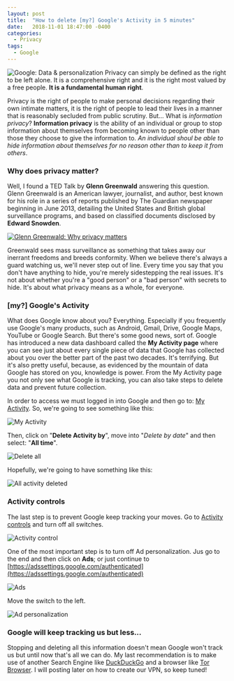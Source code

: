 ```yaml
---
layout: post
title:  "How to delete [my?] Google's Activity in 5 minutes"
date:   2018-11-01 18:47:00 -0400
categories:
  - Privacy
tags:
  - Google
---
```


![Google: Data & personalization](https://raw.githubusercontent.com/davidtavarez/davidtavarez.github.io/master/_images/posts/google_activity_control_main.png)
Privacy can simply be defined as the right to be left alone. It is a comprehensive right and it is the right most valued by a free people. **It is a fundamental human right**.

Privacy is the right of people to make personal decisions regarding their own intimate matters, it is the right of people to lead their lives in a manner that is reasonably secluded from public scrutiny. But... What is *information privacy*? **Information privacy** is the ability of an individual or group to stop information about themselves from becoming known to people other than those they choose to give the information to. *An individual shoul be able to hide information about themselves for no reason other than to keep it from others*.

### Why does privacy matter?

Well, I found a TED Talk by **Glenn Greenwald** answering this question. Glenn Greenwald is an American lawyer, journalist, and author, best known for his role in a series of reports published by The Guardian newspaper beginning in June 2013, detailing the United States and British global surveillance programs, and based on classified documents disclosed by **Edward Snowden**.

[![Glenn Greenwald: Why privacy matters](http://img.youtube.com/vi/pcSlowAhvUk/0.jpg)](http://www.youtube.com/watch?v=pcSlowAhvUk "Glenn Greenwald: Why privacy matters")

Greenwald sees mass surveillance as something that takes away our inerrant freedoms and breeds conformity. When we believe there's always a guard watching us, we'll never step out of line. Every time you say that you don't have anything to hide, you're merely sidestepping the real issues. It's not about whether you're a "good person" or a "bad person" with secrets to hide. It's about what privacy means as a whole, for everyone.

### [my?] Google's Activity ###

What does Google know about you? Everything. Especially if you frequently use Google's many products, such as Android, Gmail, Drive, Google Maps, YouTube or Google Search. But there's some good news, sort of. Google has introduced a new data dashboard called the **My Activity page** where you can see just about every single piece of data that Google has collected about you over the better part of the past two decades. It's terrifying. But it's also pretty useful, because, as evidenced by the mountain of data Google has stored on you, knowledge is power. From the My Activity page you not only see what Google is tracking, you can also take steps to delete data and prevent future collection.

In order to access we must logged in into Google and then go to: [My Activity](https://myactivity.google.com/myactivity). So, we're going to see something like this:

![My Activity](https://raw.githubusercontent.com/davidtavarez/davidtavarez.github.io/master/_images/posts/google_my_activity.png)

Then, click on "**Delete Activity by**", move into "*Delete by date*" and then select: "**All time**".

![Delete all](https://raw.githubusercontent.com/davidtavarez/davidtavarez.github.io/master/_images/posts/google_my_activity_delete_all.png)

Hopefully, we're going to have something like this:

![All activity deleted](https://raw.githubusercontent.com/davidtavarez/davidtavarez.github.io/master/_images/posts/google_all_my_activity_deleted.png)

### Activity controls ###

The last step is to prevent Google keep tracking your moves. Go to [Activity controls](https://myaccount.google.com/activitycontrols) and turn off all switches.

![Activity control](https://raw.githubusercontent.com/davidtavarez/davidtavarez.github.io/master/_images/posts/google_actitvity_control.png)

One of the most important step is to turn off Ad personalization. Jus go to the end and then click on **Ads**; or just continue to [https://adssettings.google.com/authenticated](https://adssettings.google.com/authenticated)

![Ads](https://raw.githubusercontent.com/davidtavarez/davidtavarez.github.io/master/_images/posts/google_activity_ads.png)

Move the switch to the left.

![Ad personalization](https://raw.githubusercontent.com/davidtavarez/davidtavarez.github.io/master/_images/posts/google_ads_personalizatoin_off.png)

### Google will keep tracking us but less... ###

Stopping and deleting all this information doesn't mean Google won't track us but until now that's all we can do. My last recommendation is to make use of another Search Engine like [DuckDuckGo](https://duckduckgo.com/) and a browser like [Tor Browser](https://www.torproject.org/). I will posting later on how to create our VPN, so keep tuned!
